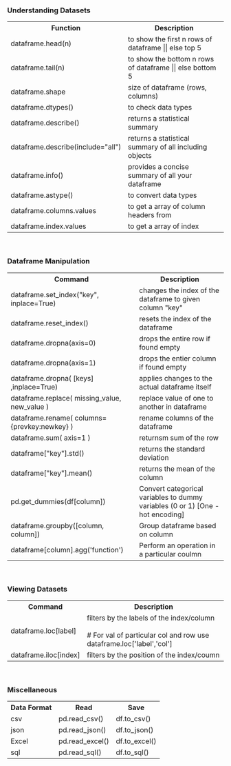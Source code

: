 <h3>Understanding Datasets</h3>
<table style="width:100%;">
    <tr>
        <th>Function</th>
        <th>Description</th>
    </tr>
    <tr>
        <td>dataframe.head(n)</td>
        <td>to show the first n rows of dataframe || else top 5</td>
    </tr>
    <tr>
        <td>dataframe.tail(n)</td>
        <td>to show the bottom n rows of dataframe  || else bottom 5</td>
    </tr>
    <tr>
        <td>dataframe.shape</td>
        <td>size of dataframe (rows, columns)</td>
    </tr>
    <tr>
        <td>dataframe.dtypes()</td>
        <td>to check data types</td>
    </tr>
    <tr>
        <td>dataframe.describe()</td>
        <td>returns a statistical summary</td>
    </tr>
    <tr>
        <td>dataframe.describe(include="all")</td>
        <td>returns a statistical summary of all including objects</td>
    </tr>
    <tr>
        <td>dataframe.info()</td>
        <td>provides a concise summary of all your dataframe</td>
    </tr>
    <tr>
        <td>dataframe.astype()</td>
        <td>to convert data types</td>
    </tr>
    <tr>
        <td>dataframe.columns.values</td>
        <td>to get a array of column headers from </td>
    </tr>
    <tr>
        <td>dataframe.index.values</td>
        <td>to get a array of index</td>
    </tr>
</table>

<br/>

<h3>Dataframe Manipulation</h3>
<table style="width:100%;">
    <tr>
        <th>Command</th>
        <th>Description</th>
    </tr>
    <tr>
        <td>dataframe.set_index("key", inplace=True)</td>
        <td>changes the index of the dataframe to given column "key"</td>
    </tr>
    <tr>
        <td>dataframe.reset_index()</td>
        <td>resets the index of the dataframe</td>
    </tr>
    <tr>
        <td>dataframe.dropna(axis=0)</td>
        <td>drops the entire row if found empty</td>
    </tr>
    <tr>
        <td>dataframe.dropna(axis=1)</td>
        <td>drops the entier column if found empty</td>
    </tr>
    <tr>
        <td>dataframe.dropna( [keys] ,inplace=True)</td>
        <td>applies changes to the actual dataframe itself</td>
    </tr>
    <tr>
        <td>dataframe.replace( missing_value, new_value )</td>
        <td>replace value of one to another in dataframe</td>
    </tr>
    <tr>
        <td>dataframe.rename( columns={prevkey:newkey} )</td>
        <td>rename columns of the dataframe</td>
    </tr>
    <tr>
        <td>dataframe.sum(  axis=1  )</td>
        <td>returnsm sum of the row</td>
    </tr>
    <tr>
        <td>dataframe["key"].std()</td>
        <td>returns the standard deviation</td>
    </tr>
    <tr>
        <td>dataframe["key"].mean()</td>
        <td>returns the mean of the column</td>
    </tr>
    <tr>
        <td>pd.get_dummies(df[column])</td>
        <td>Convert categorical variables to dummy variables (0 or 1) [One - hot encoding]</td>
    </tr>
    <tr>
        <td>dataframe.groupby([column, column])</td>
        <td>Group dataframe based on column</td>
    </tr>
    <tr>
        <td>dataframe[column].agg('function')</td>
        <td>Perform an operation in a particular coulmn</td>
    </tr>
</table>

<br/>

<h3>Viewing Datasets </h3>
<table style="width:100%;">
    <tr>
        <th>Command</th>
        <th>Description</th>
    </tr>
    <tr>
        <td>dataframe.loc[label]</td>
        <td>filters by the labels of the index/column
        <br/><br/># For val of particular col and row use dataframe.loc['label','col']</td>
    </tr>
    <tr>
        <td>dataframe.iloc[index]</td>
        <td>filters by the position of the index/coumn</td>
    </tr>
</table>

<br/>

<h3>Miscellaneous</h3>
<table style="width:100%;">
    <tr>
        <th>Data Format</th>
        <th>Read</th>
        <th>Save</th>
    </tr>
    <tr>
        <td>csv</td>
        <td>pd.read_csv()</td>
        <td>df.to_csv()</td>
    </tr>
    <tr>
        <td>json</td>
        <td>pd.read_json()</td>
        <td>df.to_json()</td>
    </tr>
    <tr>
        <td>Excel</td>
        <td>pd.read_excel()</td>
        <td>df.to_excel()</td>
    </tr>
    <tr>
        <td>sql</td>
        <td>pd.read_sql()</td>
        <td>df.to_sql()</td>
    </tr>
</table>
